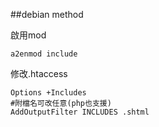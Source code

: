 
##debian method

啟用mod
```
a2enmod include
```

修改.htaccess
```
Options +Includes
#附檔名可改任意(php也支援)
AddOutputFilter INCLUDES .shtml
```
